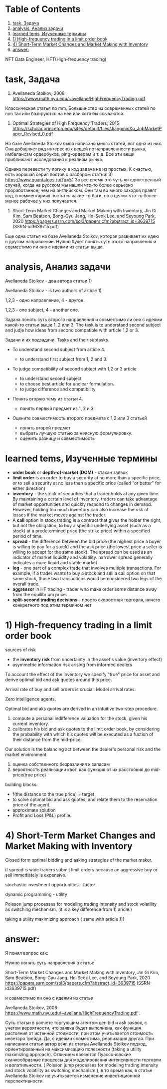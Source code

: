 

# Table of Contents

1.  [task, Задача](#orgfa55554)
2.  [analysis, Анализ задачи](#org7975d86)
3.  [learned tems, Изученные термины](#org68dde9a)
4.  [1) High-frequency trading in a limit order book](#org17c4c14)
5.  [4) Short-Term Market Changes and Market Making with Inventory](#org108c6cf)
6.  [answer:](#org5343c4c)

NFT Data Engineer, HFT(High-frequency trading)


<a id="orgfa55554"></a>

# task, Задача

1.  Avellaneda Stoikov, 2008 <https://www.math.nyu.edu/~avellane/HighFrequencyTrading.pdf>

Классическая статья по mm. Большинство из современных статей по mm так или базируются на ней или хотя бы ссылаются.

1.  Optimal Strategies of High Frequency Traders, 2015
    <https://scholar.princeton.edu/sites/default/files/JiangminXu_JobMarketPaper_Revised_0.pdf>

На базе Avellaneda Stoikov было написано много статей, вот одна из них. Она добавляет ряд интересных
 вещей по направленности рынка, имбалансам ордербуков, ping-ордерам и т. д. Все эти вещи приближают
 исследования к реалиям рынка.

Однако перевести ту логику в код задача не из простых. К счастью, есть хорошая серия постов с
 разбором статьи: 3) <https://www.quantalgos.ru/?p=51> За все время это чуть ли единственный случай,
 когда на русском мы нашли что-то более серьезно проработанное, чем на английском. Они там во много
 заходов правят код, в комментариях постятся какие-то баги, но в целом что-то более-менее рабочее у
 них получается.

1.  Short-Term Market Changes and Market Making with Inventory, Jin Gi Kim, Sam Beatson, Bong-Gyu
    Jang, Ho-Seok Lee, and Seyoung Park, 2020
    <https://papers.ssrn.com/sol3/papers.cfm?abstract_id=3639715> (SSRN-id3639715.pdf)

Еще одна статья на базе Avellaneda Stoikov, которая развивает их идею в другом направлении. Нужно
 будет понять суть этого направления и совместимо ли оно с идеями из статьи выше.


<a id="org7975d86"></a>

# analysis, Анализ задачи

Avellaneda Stoikov - два автора статьи 1)

Avellaneda Stoikov - is two authors of article 1)

1,2,3 - одно направление, 4 - другое.

1,2,3 - one subject, 4 - another one.

Задача понять суть второго направления и совместимо ли оно с идеями какой-то статьи выше 1, 2 или 3.
The task is to understand second subject and judje how ideas from second compatible with article 1,2 or 3.

Задачи и их подзадачи. Tasks and their subtasks.

-   To understand second subject from article 4.
    -   to understand first subject from 1, 2 and 3.
-   To judge compatibility of second subject with 1,2 or 3 article
    -   to understand second subject
    -   to choose best article for unclear formulation.
    -   to judge difference and compatibility

-   Понять вторую тему из статьи 4.
    -   понять первый предмет из 1, 2 и 3.
-   Оцените совместимость второго предмета с 1,2 или 3 статьей
    -   понять второй предмет
    -   выбрать лучшую статью за неясную формулировку.
    -   оценить разницу и совместимость


<a id="org68dde9a"></a>

# learned tems, Изученные термины

-   **order book** or **depth-of-market (DOM)** - стакан заявок
-   **limit order** is an order to buy a security at no more than a specific price, or to sell a security at
    no less than a specific price (called "or better" for either direction)
-   **inventory** - the stock of securities that a trader holds at any given time. By maintaining a
    certain level of inventory, traders can take advantage of market opportunities and quickly respond
    to changes in demand. However, holding too much inventory can also increase the risk of losses if
    the market moves against the trader.
-   A **call** option in stock trading is a contract that gives the holder the right, but not the
    obligation, to buy a specific underlying asset (such as a stock) at a predetermined price (the
    strike price) within a specified period of time.
-   **spread** - the difference between the bid price (the highest price a buyer is willing to pay for a
    stock) and the ask price (the lowest price a seller is willing to accept for the same stock). The
    spread can be used as an indicator of market liquidity and volatility.  narrower spread generally
    indicates a more liquid and stable market
-   **leg** - one part of a complex trade that involves multiple transactions. For example, if a trader
    wants to buy a stock and sell a call option on that same stock, those two transactions would be
    considered two legs of the overall trade.
-   **aggressor** in HF trading - trader who make order some distance away from the equilibrium price.
-   **split-second trading decisions** - просто скоростная торговля, ничего конкретного под этим термином нет


<a id="org17c4c14"></a>

# 1) High-frequency trading in a limit order book

sources of risk

-   the **inventory risk** from uncertainty in the asset's value (invertory effect)
-   asymmetric information risk arising from informed dealers

To account the effect of the inventory we specify "true" price for asset and derive optimal bid and
 ask quotes around this price.

Arrival rate of buy and sell orders is crucial. Model arrival rates.

Zero intelligence agents.

Optimal bid and aks quotes are derived in an intuitive two-step procedure.

1.  compute a personal indifference valuation for the stock, given his current inventory.
2.  calibrates his bid and ask quotes to the limit order book, by considering the probability with
    which his quotes will be executed as a fuction of their distance from the mid-price.

Our solution is the balancing act between the dealer's personal risk and the market environment

1.  оценка собственного безразличия к запасам
2.  вероятность реализации квот, как функция от их расстояния до mid-price(true price)

building blocks:

-   f(the distance to the true price) = target
-   to solve optimal bid and ask quotes, and relate them to the reservation price of the agent.
-   approximate solution
-   Profit and Loss (P&L) profile.


<a id="org108c6cf"></a>

# 4) Short-Term Market Changes and Market Making with Inventory

Closed form optimal bidding and asking strategies of the market maker.

if spread is wide traders submit limit orders because an aggressive buy or sell immediately is
 expensive.

stochastic investment opportunities - factor.

dynamic programming - utility

Poisson jump processes for modeling trading intensity and stock volatility as switching
 mechanism. (it is a key difference from 1) aricle.)

taking a utility maximizing approach ( same with article 1))


<a id="org5343c4c"></a>

# answer:

Я понял вопрос как:

Нужно понять суть направления в статье

Short-Term Market Changes and Market Making with Inventory, Jin Gi Kim, Sam Beatson, Bong-Gyu
 Jang, Ho-Seok Lee, and Seyoung Park, 2020
 <https://papers.ssrn.com/sol3/papers.cfm?abstract_id=3639715> (SSRN-id3639715.pdf)

и совместимо ли оно с идеями из статьи

Avellaneda Stoikov, 2008 <https://www.math.nyu.edu/~avellane/HighFrequencyTrading.pdf>
.

Суть статьи в расчете торгующим агентом цен bid и ask заявок, с учетом вероятности, что заявка будет
 выполнена, как функция растояния от истенной стоимости, при этом учитывается стоимость инветаря
 трейда.
Да, с идеями совместима, реализация другая. При написании статьи автор взял из статьи Avellaneda
 Stoikov подход, ориентированный на максимизацию полезности (taking a utility maximizing approach).
 Отличием являются Пуассоновские скачкообразные процессы для моделирования интенсивности торговли и
 волатильности. ( Poisson jump processes for modeling trading intensity and stock volatility as
 switching mechanism.), в то время как, в статье Avellaneda Stoikov не учитывается изменение
 инвестиционной перспективности.
